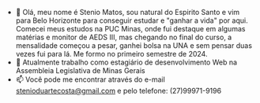 - 👋 Olá, meu nome é Stenio Matos, sou natural do Espirito Santo e vim para Belo Horizonte para conseguir estudar e "ganhar a vida" por aqui. Comecei meus estudos na PUC Minas, onde fui destaque em algumas matérias e monitor de AEDS III, mas chegando no final do curso, a mensalidade começou a pesar, ganhei bolsa na UNA e sem pensar duas vezes fui para lá. Me formo no primeiro semestre de 2024.
- 💼 Atualmente trabalho como estagiário de desenvolvimento Web na Assembleia Legislativa de Minas Gerais
- 📫 Você pode me encontrar através do e-mail stenioduartecosta@gmail.com e pelo telefone: (27)99971-9196

